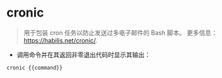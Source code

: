 # cronic

> 用于包装 cron 任务以防止发送过多电子邮件的 Bash 脚本。
> 更多信息：<https://habilis.net/cronic/>.

- 调用命令并在其返回非零退出代码时显示其输出：

`cronic {{command}}`